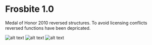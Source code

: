 # Frosbite 1.0
Medal of Honor 2010 reversed structures. To avoid licensing conflicts reversed functions have been depricated.

![alt text](https://github.com/alexak92/Medal-of-Honor-2010/blob/master/images/MoHMPGame%202012-11-25%2004-54-33-60.png)
![alt text](https://github.com/alexak92/Medal-of-Honor-2010/blob/master/images/MoHMPGame%202012-12-07%2012-32-49-89.png)
![alt text](https://github.com/alexak92/Medal-of-Honor-2010/blob/master/images/MoHMPGame%202012-12-07%2012-53-26-62.png)
